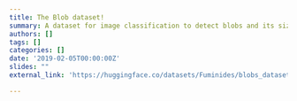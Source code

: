 ```yaml
---
title: The Blob dataset!
summary: A dataset for image classification to detect blobs and its size.
authors: []
tags: []
categories: []
date: '2019-02-05T00:00:00Z'
slides: ""
external_link: 'https://huggingface.co/datasets/Fuminides/blobs_dataset'

---
```


